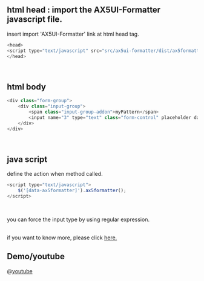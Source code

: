 ## html head : import the AX5UI-Formatter javascript file.

insert import 'AX5UI-Formatter' link at html head tag.
<br/>
```js
<head>
<script type="text/javascript" src="src/ax5ui-formatter/dist/ax5formatter.js"></script>
</head>
```
<br/>

## html body

```js
<div class="form-group">
    <div class="input-group">
        <span class="input-group-addon">myPattern</span>
        <input name="3" type="text" class="form-control" placeholder data-ax5formatter="myPattern">
    </div>
</div>
```
<br/>

## java script
define the action when method called.

```js
<script type="text/javascript">
    $('[data-ax5formatter]').ax5formatter();
</script>
```
<br/>

you can force the input type by using regular expression.
<br/><br/>

if you want to know more, please click [here.](http://ax5.io/ax5ui-formatter/api/index.html)

## Demo/youtube

@[youtube](https://www.youtube.com/watch?v=tRMo2iaV5QA)
